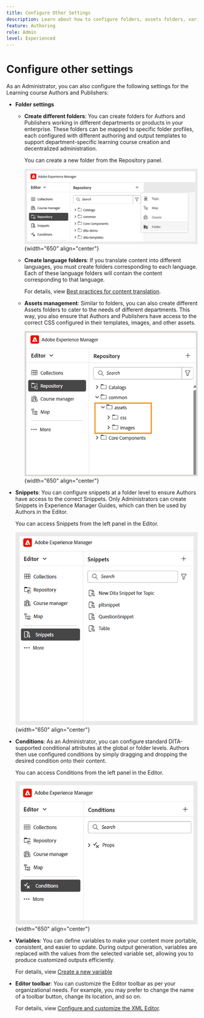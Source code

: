 ```yaml
---
title: Configure Other Settings
description: Learn about how to configure folders, assets folders, variables, snippets, conditions, and more for different departments in Experience Manager Guides.  
feature: Authoring 
role: Admin
level: Experienced
---
```

# Configure other settings 

As an Administrator, you can also configure the following settings for the Learning course Authors and Publishers: 

- **Folder settings**
    - **Create different folders**: You can create folders for Authors and Publishers working in different departments or products in your enterprise. These folders can be mapped to specific folder profiles, each configured with different authoring and output templates to support department-specific learning course creation and decentralized administration. 

        You can create a new folder from the Repository panel. 

        ![](assets/create-new-folder.png){width="650" align="center"}
    - **Create language folders**: If you translate content into different languages, you must create folders corresponding to each language. Each of these language folders will contain the content corresponding to that language. 

        For details, view [Best practices for content translation](../user-guide/translation-first-time.md). 
    - **Assets management**: Similar to folders, you can also create different Assets folders to cater to the needs of different departments. This way, you also ensure that Authors and Publishers have access to the correct CSS configured in their templates, images, and other assets.  

        ![](assets/configure-assets-folder.png){width="650" align="center"}
- **Snippets**: You can configure snippets at a folder level to ensure Authors have access to the correct Snippets. Only Administrators can create Snippets in Experience Manager Guides, which can then be used by Authors in the Editor.  

    You can access Snippets from the left panel in the Editor.  

    ![](assets/create-snippets.png){width="650" align="center"}
- **Conditions**: As an Administrator, you can configure standard DITA-supported conditional attributes at the global or folder levels. Authors then use configured conditions by simply dragging and dropping the desired condition onto their content.  

    You can access Conditions from the left panel in the Editor.  

    ![](assets/create-conditions.png){width="650" align="center"}
- **Variables**: You can define variables to make your content more portable, consistent, and easier to update. During output generation, variables are replaced with the values from the selected variable set, allowing you to produce customized outputs efficiently. 

    For details, view [Create a new variable](../native-pdf/native-pdf-variables.md#create-a-new-variable)  

- **Editor toolbar**: You can customize the Editor toolbar as per your organizational needs. For example, you may prefer to change the name of a toolbar button, change its location, and so on.  

    For details, view [Configure and customize the XML Editor](../cs-install-guide/conf-folder-level.md#configure-and-customize-the-xml-editor-id2065g300o5z). 
